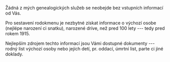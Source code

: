 Žádná z mých genealogických služeb se neobejde bez vstupních informací od Vás.

Pro sestavení rodokmenu je nezbytné získat informace o výchozí osobe (nejlépe narození ci snatku), narozené dríve, než pred 100 lety --- tedy pred rokem 1915.

Nejlepším zdrojem techto informací jsou Vámi dostupné dokumenty --- rodný list výchozí osoby nebo jejích detí, pr. oddací, úmrtní list, parte ci jiné doklady.